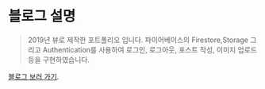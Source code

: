 # 블로그 설명

> 2019년 뷰로 제작한 포트폴리오 입니다. 파이어베이스의 Firestore,Storage 그리고 Authentication를 사용하여 로그인, 로그아웃, 포스트 작성, 이미지 업로드 등을 구현하였습니다.

[블로그 보러 가기](https://sang-min.web.app/#/).
